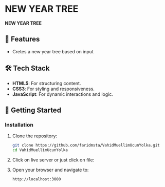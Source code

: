 # NEW YEAR TREE

**NEW YEAR TREE** 
## 🚀 Features

- Cretes a new year tree based on input

## 🛠️ Tech Stack

- **HTML5**: For structuring content.
- **CSS3**: For styling and responsiveness.
- **JavaScript**: For dynamic interactions and logic.


## 🔧 Getting Started

### Installation

1. Clone the repository:
   ```bash
   git clone https://github.com/faridmsta/VahidMuellimUcunYolka.git
   cd VahidMuellimUcunYolka
   ```

2. Click on live server or just click on file:

3. Open your browser and navigate to:
   ```
   http://localhost:3000
   ```

